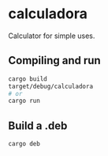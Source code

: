 # calculadora
Calculator for simple uses.

## Compiling and run

```sh
cargo build
target/debug/calculadora
# or
cargo run
```

## Build a .deb

```sh
cargo deb
```
